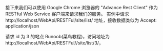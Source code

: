接下来我们可以使用 Google Chrome 浏览器的 "Advance Rest Client" 作为 RESTful Web Service 客户端来请求我们的服务。
实例中请求 http://localhost/WebApi/RESTFul/site/list/ 地址，接收数据类似为 Accept: application/json



请求 id 为 3 的站点 Runoob(菜鸟教程)，访问地址为 http://localhost/WebApi/RESTFul//site/list/3/，